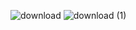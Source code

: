 ![download](https://github.com/user-attachments/assets/eb234459-5c5e-4a73-a6ca-347b9b4dd2f8)
![download (1)](https://github.com/user-attachments/assets/c5cefe33-4b11-4077-b4c9-646f96148d27)
